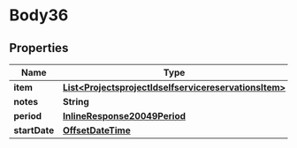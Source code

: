 
# Body36

## Properties
Name | Type | Description | Notes
------------ | ------------- | ------------- | -------------
**item** | [**List&lt;ProjectsprojectIdselfservicereservationsItem&gt;**](ProjectsprojectIdselfservicereservationsItem.md) |  |  [optional]
**notes** | **String** |  |  [optional]
**period** | [**InlineResponse20049Period**](InlineResponse20049Period.md) |  |  [optional]
**startDate** | [**OffsetDateTime**](OffsetDateTime.md) |  |  [optional]



